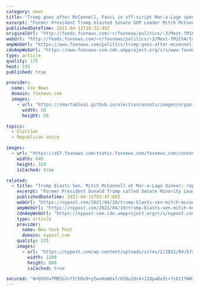 ```yaml
---
category: news
title: "Trump goes after McConnell, Fauci in off-script Mar-a-Lago speech"
excerpt: "Former President Trump blasted Senate GOP Leader Mitch McConnell, calling him a \"dumb son of a b----,\" in decidely off-script remarks at a major Republican National Committee donor gathering Saturday night."
publishedDateTime: 2021-04-11T10:22:49Z
originalUrl: "http://feeds.foxnews.com/~r/foxnews/politics/~3/Mext-fM1ChA/trump-goes-after-mcconnell-fauci-during-gop-speech-at-mar-a-lago"
webUrl: "http://feeds.foxnews.com/~r/foxnews/politics/~3/Mext-fM1ChA/trump-goes-after-mcconnell-fauci-during-gop-speech-at-mar-a-lago"
ampWebUrl: "https://www.foxnews.com/politics/trump-goes-after-mcconnell-fauci-during-gop-speech-at-mar-a-lago.amp"
cdnAmpWebUrl: "https://www-foxnews-com.cdn.ampproject.org/c/s/www.foxnews.com/politics/trump-goes-after-mcconnell-fauci-during-gop-speech-at-mar-a-lago.amp"
type: article
quality: 175
heat: 195
published: true

provider:
  name: Fox News
  domain: foxnews.com
  images:
    - url: "https://smartableai.github.io/election/assets/images/organizations/foxnews.com-50x50.jpg"
      width: 50
      height: 50

topics:
  - Election
  - Republican Voice

images:
  - url: "https://a57.foxnews.com/static.foxnews.com/foxnews.com/content/uploads/2021/04/640/320/AP21100770302113.jpg?ve=1&tl=1"
    width: 640
    height: 320
    isCached: true

related:
  - title: "Trump blasts Sen. Mitch McConnell at Mar-a-Lago dinner: report"
    excerpt: "Former President Donald Trump called Senate Minority Leader Mitch McConnell a “son of a bitch” during a donor soiree at Mar-a-Lago on Saturday, according to a report. Trump veered from his ..."
    publishedDateTime: 2021-04-11T03:47:00Z
    webUrl: "https://nypost.com/2021/04/10/trump-blasts-sen-mitch-mcconnell-at-mar-a-lago-dinner-report/"
    ampWebUrl: "https://nypost.com/2021/04/10/trump-blasts-sen-mitch-mcconnell-at-mar-a-lago-dinner-report/amp/"
    cdnAmpWebUrl: "https://nypost-com.cdn.ampproject.org/c/s/nypost.com/2021/04/10/trump-blasts-sen-mitch-mcconnell-at-mar-a-lago-dinner-report/amp/"
    type: article
    provider:
      name: New York Post
      domain: nypost.com
    quality: 135
    images:
      - url: "https://nypost.com/wp-content/uploads/sites/2/2021/04/574B6A7F-43F5-45A9-906F-1534BA25472F.jpeg?quality=90&strip=all&w=1200"
        width: 1200
        height: 800
        isCached: true

secured: "N+QVOYwfMB5GJv75rb0v9+y5wuHxWUx7/HS0u2dck+12dpa8x5t+7c6tIfWHzBqMd4Ar5w49lysbOQFOUHX53NlT0p91j3TessTVDgXrigXpPNP/WQl7j0okzSxNj9rgUQRZoCfLuS94OhugC3tEAnsPTBn8NffzmjLYHay2Wl6jD9aGXk3jMcGisHV3fzWLjqP5eiKrHuPAr7qXWBL03HmXUGlDb4S/lpcZl3MR/gUkyfpkKYq40t2HVFMkTzXDQKW8QEzgN/22yV+czIQiBN5Tfnae8pmxLi/Fwd74CuS17FbMLhlCduuzAxlDB9YxyE1hHLM78tA/uY0UvOQHmTnW2xdV3sZPs0p74Mg35ME=;7wXTAxrA/usS6wRl502j/A=="
---
```


